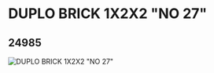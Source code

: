 # DUPLO BRICK 1X2X2 "NO 27"
## 24985
![DUPLO BRICK 1X2X2 "NO 27"](https://lc-www-live-s.legocdn.com/media/bricks/5/2/6136520.jpg)